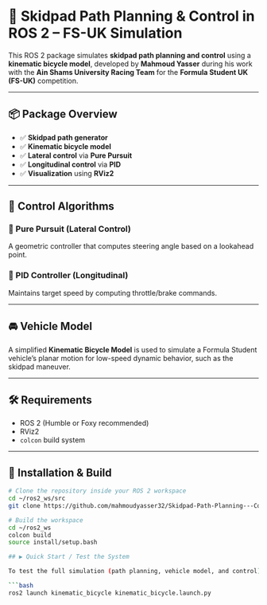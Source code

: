 # 🏁 Skidpad Path Planning & Control in ROS 2 – FS-UK Simulation

This ROS 2 package simulates **skidpad path planning and control** using a **kinematic bicycle model**, developed by **Mahmoud Yasser** during his work with the **Ain Shams University Racing Team** for the **Formula Student UK (FS-UK)** competition.

---

## 📦 Package Overview

- ✅ **Skidpad path generator**
- ✅ **Kinematic bicycle model**
- ✅ **Lateral control** via **Pure Pursuit**
- ✅ **Longitudinal control** via **PID**
- ✅ **Visualization** using **RViz2**

---

## 🧠 Control Algorithms

### 🔹 Pure Pursuit (Lateral Control)
A geometric controller that computes steering angle based on a lookahead point.

### 🔹 PID Controller (Longitudinal)
Maintains target speed by computing throttle/brake commands.

---

## 🚘 Vehicle Model

A simplified **Kinematic Bicycle Model** is used to simulate a Formula Student vehicle’s planar motion for low-speed dynamic behavior, such as the skidpad maneuver.

---

## 🛠️ Requirements

- ROS 2 (Humble or Foxy recommended)
- RViz2
- `colcon` build system

---

## 🔧 Installation & Build

```bash
# Clone the repository inside your ROS 2 workspace
cd ~/ros2_ws/src
git clone https://github.com/mahmoudyasser32/Skidpad-Path-Planning---Control-for-Formula-Student---Kinematic-Bicycle-Model--ASU-Racing-Team-.git

# Build the workspace
cd ~/ros2_ws
colcon build
source install/setup.bash

## ▶️ Quick Start / Test the System

To test the full simulation (path planning, vehicle model, and control), use the following ROS 2 launch command:

```bash
ros2 launch kinematic_bicycle kinematic_bicycle.launch.py
